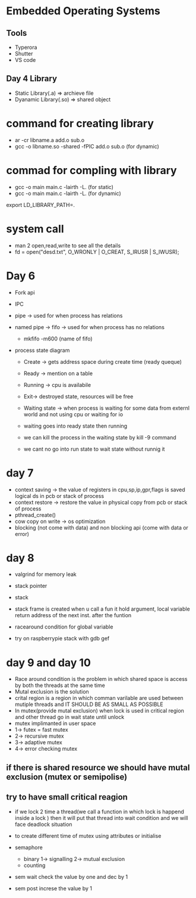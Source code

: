 # Embedded Operating Systems


## Tools

- Typerora
- Shutter
- VS code

## Day 4 Library

- Static Library(.a) => archieve file
- Dyanamic Library(.so) => shared object

# command for creating library

- ar -cr libname.a add.o sub.o
- gcc -o libname.so -shared -fPIC add.o sub.o  (for dynamic)

# commad for compling with library
-  gcc -o main main.c -lairth -L. (for static)
-  gcc -o main main.c -lairth -L. (for dynamic)

export LD_LIBRARY_PATH=.

# system call

- man 2 open,read,write to see all the details 
- fd = open("desd.txt", O_WRONLY | O_CREAT, S_IRUSR | S_IWUSR); 

# Day 6

- Fork api
- IPC
- pipe -> used for when process has relations

- named pipe -> fifo ->  used for when process has  no relations
    - mkfifo -m600 (name of fifo)

- process state diagram 
    - Create -> gets address space during create time (ready queque)
    - Ready -> mention on a table 
    - Running -> cpu is availabile
    - Exit-> destroyed state, resources will be free
    - Waiting state -> when process is waiting for some data from externl world and not using cpu or waiting for io

    - waiting goes into ready state then running
    - we can kill the process in the waiting state by kill -9 command
    - we cant no go into run state to wait state without runnig it  

# day 7 

- context saving ->  the value of registers in cpu,sp,ip,gpr,flags is saved logical ds in pcb or stack of process   
- context restore -> restore the value in physical copy from pcb or stack of process 
- pthread_create()
- cow copy on write -> os optimization 
- blocking (not come with data) and non blocking api (come with data or error) 

# day 8

- valgrind for memory leak 

- stack pointer
- stack
- stack frame is created when u call a fun it hold argument, local variable return address of the next inst. after the funtion
- racearound condition for global variable

- try on raspberrypie stack with gdb gef

# day 9 and day 10

- Race around condition is the problem in which shared space is access by both the threads at the same time
- Mutal exclusion is the solution
- crital region is a region in which comman varilable are used between mutiple threads and IT SHOULD BE AS SMALL AS POSSIBLE
- In mutex(provide mutal exclusion) when lock is used in critical region and other thread go in wait state until unlock
- mutex implimanted in user space 
- 1-> futex = fast mutex
- 2-> recursive mutex
- 3->  adaptive mutex
- 4->  error checking mutex
## if there is shared resource we should have mutal exclusion (mutex or semipolise)
## try to have small critical reagion


- if we lock 2 time a thread(we call a function in which lock is happend inside a lock ) then it will put that thread into wait condition and we will face deadlock situation 

- to create different time of mutex using attributes or initialise

- semaphore  
    - binary 1-> signalling 2-> mutual exclusion 
    - counting


- sem wait check the value by one and dec by 1
- sem post increse the value by 1
